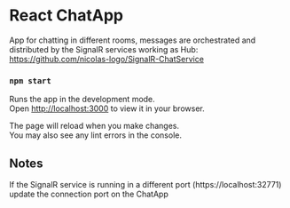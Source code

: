 # React ChatApp
App for chatting in different rooms, messages are orchestrated and distributed by the SignalR services working as Hub:
https://github.com/nicolas-logo/SignalR-ChatService

### `npm start`

Runs the app in the development mode.\
Open [http://localhost:3000](http://localhost:3000) to view it in your browser.

The page will reload when you make changes.\
You may also see any lint errors in the console.

## Notes
If the SignalR service is running in a different port (https://localhost:32771) update the connection port on the ChatApp
